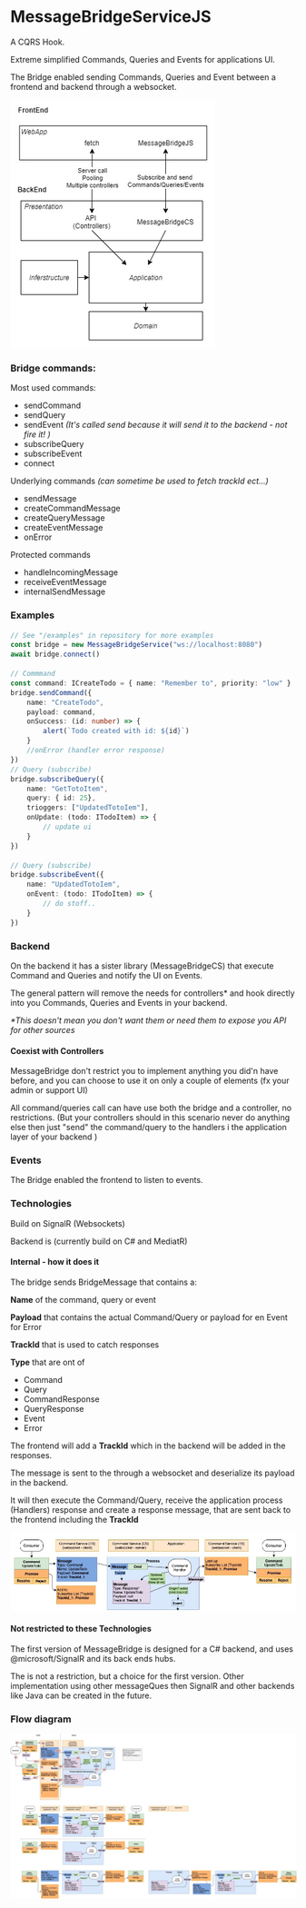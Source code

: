 # MessageBridgeServiceJS
A CQRS Hook. 

Extreme simplified Commands, Queries and Events for applications UI.

The Bridge enabled sending Commands, Queries and Event between a frontend and backend
through a websocket.


![Overview-diagram](docs/Overview-diagram-rename.jpg)

### Bridge commands:
Most used commands:
 - sendCommand
 - sendQuery
 - sendEvent _(It's called send because it will send it to the backend - not fire it! )_
 - subscribeQuery
 - subscribeEvent
 - connect


Underlying commands _(can sometime be used to fetch trackId ect...)_

 - sendMessage
 - createCommandMessage
 - createQueryMessage
 - createEventMessage
 - onError

Protected commands

 - handleIncomingMessage
 - receiveEventMessage
 - internalSendMessage


### Examples

```ts
// See "/examples" in repository for more examples
const bridge = new MessageBridgeService("ws://localhost:8080")
await bridge.connect()

// Commmand
const command: ICreateTodo = { name: "Remember to", priority: "low" } 
bridge.sendCommand({
    name: "CreateTodo", 
    payload: command,
    onSuccess: (id: number) => {
        alert(`Todo created with id: ${id}`)
    }
    //onError (handler error response)
})
// Query (subscribe)
bridge.subscribeQuery({
    name: "GetTotoItem",
    query: { id: 25},
    trioggers: ["UpdatedTotoIem"],
    onUpdate: (todo: ITodoItem) => {
        // update ui
    }
})

// Query (subscribe)
bridge.subscribeEvent({
    name: "UpdatedTotoIem",
    onEvent: (todo: ITodoItem) => {
        // do stoff..
    }
})

```


### Backend

On the backend it has a sister library (MessageBridgeCS) that execute Command and Queries and notify the UI on Events.

The general pattern will remove the needs for controllers* and hook directly into you Commands, Queries and Events in your backend.

_*This doesn't mean you don't want them or need them to expose you API for other sources_

#### Coexist with Controllers


MessageBridge don't restrict you to implement anything you did'n have before,
and you can choose to use it on only a couple of elements 
(fx your admin or support UI) 

All command/queries call can have use both the bridge and a controller, 
no restrictions. 
(But your controllers should in this scenario never do anything 
else then just "send" the command/query to the handlers 
i the application layer of your backend )  


### Events

The Bridge enabled the frontend to listen to events.


### Technologies

Build on SignalR (Websockets)

Backend is (currently build on C# and MediatR)

#### Internal - how it does it 
The bridge sends BridgeMessage that contains a:

**Name** of the command,  query or event

**Payload** that contains the actual Command/Query or payload for en Event for Error

**TrackId** that is used to catch responses 

**Type** that are ont of
- Command
- Query
- CommandResponse
- QueryResponse
- Event
- Error



The frontend will add a **TrackId** which in the backend will be added in the responses.

The message is sent to the through a websocket and 
deserialize its payload in the backend.

It will then execute the Command/Query, receive the application process (Handlers)
response and create a response message, 
that are sent back to the frontend including the **TrackId**

![Overview-diagram](docs/Command-flow.jpg)



#### Not restricted to these Technologies

The first version of MessageBridge is designed for a C# backend,
and uses @microsoft/SignalR and its back ends hubs.

The is not a restriction, but a choice for the first version. 
Other implementation using other messageQues then SignalR 
and other backends like Java can be created in the future.


### Flow diagram

![Flow-diagram](docs/CommandServiceDiagram.jpg)